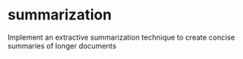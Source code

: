 # summarization
 Implement an extractive summarization technique to create concise summaries of longer documents
